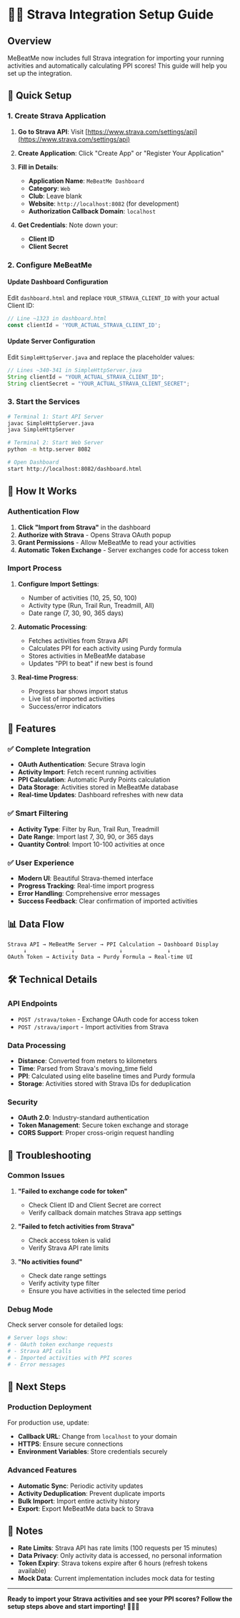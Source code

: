 # 🏃‍♂️ Strava Integration Setup Guide

## Overview

MeBeatMe now includes full Strava integration for importing your running activities and automatically calculating PPI scores! This guide will help you set up the integration.

## 🚀 Quick Setup

### 1. Create Strava Application

1. **Go to Strava API**: Visit [https://www.strava.com/settings/api](https://www.strava.com/settings/api)
2. **Create Application**: Click "Create App" or "Register Your Application"
3. **Fill in Details**:
   - **Application Name**: `MeBeatMe Dashboard`
   - **Category**: `Web`
   - **Club**: Leave blank
   - **Website**: `http://localhost:8082` (for development)
   - **Authorization Callback Domain**: `localhost`

4. **Get Credentials**: Note down your:
   - **Client ID**
   - **Client Secret**

### 2. Configure MeBeatMe

#### Update Dashboard Configuration
Edit `dashboard.html` and replace `YOUR_STRAVA_CLIENT_ID` with your actual Client ID:

```javascript
// Line ~1323 in dashboard.html
const clientId = 'YOUR_ACTUAL_STRAVA_CLIENT_ID';
```

#### Update Server Configuration
Edit `SimpleHttpServer.java` and replace the placeholder values:

```java
// Lines ~340-341 in SimpleHttpServer.java
String clientId = "YOUR_ACTUAL_STRAVA_CLIENT_ID";
String clientSecret = "YOUR_ACTUAL_STRAVA_CLIENT_SECRET";
```

### 3. Start the Services

```bash
# Terminal 1: Start API Server
javac SimpleHttpServer.java
java SimpleHttpServer

# Terminal 2: Start Web Server
python -m http.server 8082

# Open Dashboard
start http://localhost:8082/dashboard.html
```

## 🎯 How It Works

### Authentication Flow
1. **Click "Import from Strava"** in the dashboard
2. **Authorize with Strava** - Opens Strava OAuth popup
3. **Grant Permissions** - Allow MeBeatMe to read your activities
4. **Automatic Token Exchange** - Server exchanges code for access token

### Import Process
1. **Configure Import Settings**:
   - Number of activities (10, 25, 50, 100)
   - Activity type (Run, Trail Run, Treadmill, All)
   - Date range (7, 30, 90, 365 days)

2. **Automatic Processing**:
   - Fetches activities from Strava API
   - Calculates PPI for each activity using Purdy formula
   - Stores activities in MeBeatMe database
   - Updates "PPI to beat" if new best is found

3. **Real-time Progress**:
   - Progress bar shows import status
   - Live list of imported activities
   - Success/error indicators

## 🔧 Features

### ✅ **Complete Integration**
- **OAuth Authentication**: Secure Strava login
- **Activity Import**: Fetch recent running activities
- **PPI Calculation**: Automatic Purdy Points calculation
- **Data Storage**: Activities stored in MeBeatMe database
- **Real-time Updates**: Dashboard refreshes with new data

### ✅ **Smart Filtering**
- **Activity Type**: Filter by Run, Trail Run, Treadmill
- **Date Range**: Import last 7, 30, 90, or 365 days
- **Quantity Control**: Import 10-100 activities at once

### ✅ **User Experience**
- **Modern UI**: Beautiful Strava-themed interface
- **Progress Tracking**: Real-time import progress
- **Error Handling**: Comprehensive error messages
- **Success Feedback**: Clear confirmation of imported activities

## 📊 Data Flow

```
Strava API → MeBeatMe Server → PPI Calculation → Dashboard Display
     ↓              ↓              ↓              ↓
OAuth Token → Activity Data → Purdy Formula → Real-time UI
```

## 🛠️ Technical Details

### API Endpoints
- `POST /strava/token` - Exchange OAuth code for access token
- `POST /strava/import` - Import activities from Strava

### Data Processing
- **Distance**: Converted from meters to kilometers
- **Time**: Parsed from Strava's moving_time field
- **PPI**: Calculated using elite baseline times and Purdy formula
- **Storage**: Activities stored with Strava IDs for deduplication

### Security
- **OAuth 2.0**: Industry-standard authentication
- **Token Management**: Secure token exchange and storage
- **CORS Support**: Proper cross-origin request handling

## 🚨 Troubleshooting

### Common Issues

1. **"Failed to exchange code for token"**
   - Check Client ID and Client Secret are correct
   - Verify callback domain matches Strava app settings

2. **"Failed to fetch activities from Strava"**
   - Check access token is valid
   - Verify Strava API rate limits

3. **"No activities found"**
   - Check date range settings
   - Verify activity type filter
   - Ensure you have activities in the selected time period

### Debug Mode
Check server console for detailed logs:
```bash
# Server logs show:
# - OAuth token exchange requests
# - Strava API calls
# - Imported activities with PPI scores
# - Error messages
```

## 🔄 Next Steps

### Production Deployment
For production use, update:
- **Callback URL**: Change from `localhost` to your domain
- **HTTPS**: Ensure secure connections
- **Environment Variables**: Store credentials securely

### Advanced Features
- **Automatic Sync**: Periodic activity updates
- **Activity Deduplication**: Prevent duplicate imports
- **Bulk Import**: Import entire activity history
- **Export**: Export MeBeatMe data back to Strava

## 📝 Notes

- **Rate Limits**: Strava API has rate limits (100 requests per 15 minutes)
- **Data Privacy**: Only activity data is accessed, no personal information
- **Token Expiry**: Strava tokens expire after 6 hours (refresh tokens available)
- **Mock Data**: Current implementation includes mock data for testing

---

**Ready to import your Strava activities and see your PPI scores? Follow the setup steps above and start importing!** 🏃‍♂️✨
